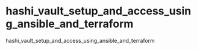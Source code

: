 # hashi_vault_setup_and_access_using_ansible_and_terraform
hashi_vault_setup_and_access_using_ansible_and_terraform
